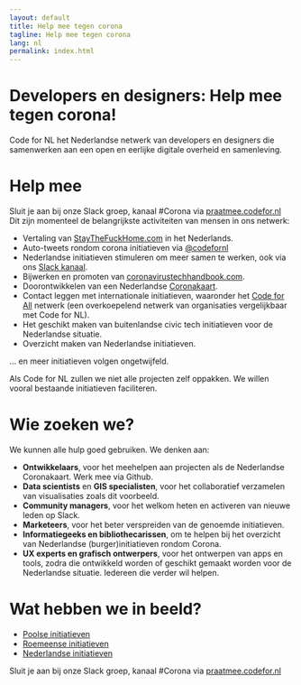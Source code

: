 ```yaml
---
layout: default
title: Help mee tegen corona
tagline: Help mee tegen corona
lang: nl
permalink: index.html
---
```

# Developers en designers: Help mee tegen corona! 
Code for NL het Nederlandse netwerk van developers en designers die samenwerken aan
een open en eerlijke digitale overheid en samenleving. 

# Help mee
Sluit je aan bij onze Slack groep, kanaal #Corona via [praatmee.codefor.nl](https://praatmee.codefor.nl) 
Dit zijn momenteel de belangrijkste activiteiten van mensen in ons netwerk:
* Vertaling van [StayTheFuckHome.com](https://staythefuckhome.com/nl/) in het Nederlands. 
* Auto-tweets rondom corona initiatieven via [@codefornl](https://twitter.com/codefornl)
* Nederlandse initiatieven stimuleren om meer samen te werken, ook via ons [Slack kanaal](http://praatmee.codefor.nl). 
* Bijwerken en promoten van [coronavirustechhandbook.com](https://drive.google.com/open?id=1vmoWY2Lbr7yfFklfIdgEaphfvFSGFbD1uXTA9OweKbg).
* Doorontwikkelen van een Nederlandse [Coronakaart](https://www.codefor.nl/coronamap-nl/). 
* Contact leggen met internationale initiatieven, waaronder het [Code for All](https://codeforall.org/) netwerk (een overkoepelend netwerk van organisaties vergelijkbaar met Code for NL). 
* Het geschikt maken van buitenlandse civic tech initiatieven voor de Nederlandse situatie. 
* Overzicht maken van Nederlandse initiatieven.

… en meer initiatieven volgen ongetwijfeld.

Als Code for NL zullen we niet alle projecten zelf oppakken. We willen vooral bestaande initiatieven faciliteren. 

# Wie zoeken we?
We kunnen alle hulp goed gebruiken. We denken aan: 
* __Ontwikkelaars__, voor het meehelpen aan projecten als de Nederlandse Coronakaart. Werk mee via Github. 
* __Data scientists__ en __GIS specialisten__, voor het collaboratief verzamelen van visualisaties zoals dit voorbeeld.
* __Community managers__, voor het welkom heten en activeren van nieuwe leden op Slack. 
* __Marketeers__, voor het beter verspreiden van de genoemde initiatieven. 
* __Informatiegeeks en bibliothecarissen__, om te helpen bij het overzicht van Nederlandse (burger)initiatieven rondom Corona. 
* __UX experts en grafisch ontwerpers__, voor het ontwerpen van apps en tools, zodra die ontwikkeld worden of geschikt gemaakt worden voor de Nederlandse situatie. 
Iedereen die verder wil helpen.

# Wat hebben we in beeld?

* [Poolse initiatieven](Polen.md)
* [Roemeense initiatieven](Roemenie.md)
* [Nederlandse initiatieven](Nederland.md)

Sluit je aan bij onze Slack groep, kanaal #Corona via [praatmee.codefor.nl](https://praatmee.codefor.nl) 
